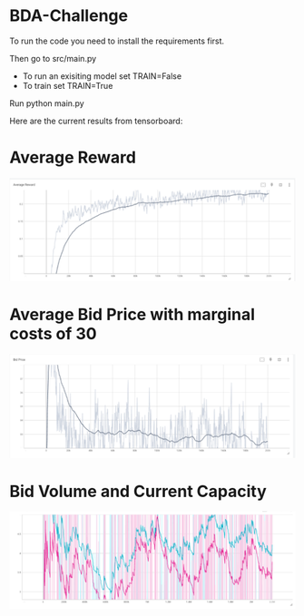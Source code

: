 # BDA-Challenge

To run the code you need to install the requirements first.

Then go to src/main.py 
- To run an exisiting model set TRAIN=False
- To train set TRAIN=True

Run python main.py


Here are the current results from tensorboard:


# Average Reward
![image.png](./images/image.png)

# Average Bid Price with marginal costs of 30
![image-1.png](./images/image-1.png)

# Bid Volume and Current Capacity
![image-2.png](./images/image-2.png)

